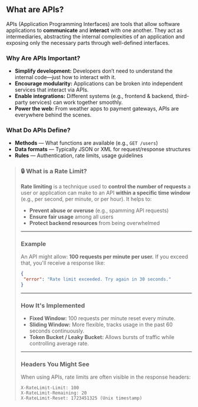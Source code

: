##  What are APIs?

APIs (Application Programming Interfaces) are tools that allow software applications to **communicate** and **interact** with one another. They act as intermediaries, abstracting the internal complexities of an application and exposing only the necessary parts through well-defined interfaces.

###  Why Are APIs Important?

- **Simplify development:** Developers don’t need to understand the internal code—just how to interact with it.
- **Encourage modularity:** Applications can be broken into independent services that interact via APIs.
- **Enable integrations:** Different systems (e.g., frontend & backend, third-party services) can work together smoothly.
- **Power the web:** From weather apps to payment gateways, APIs are everywhere behind the scenes.

### What Do APIs Define?

- **Methods** — What functions are available (e.g., `GET /users`)
- **Data formats** — Typically JSON or XML for request/response structures
- **Rules** — Authentication, rate limits, usage guidelines



> ### 🔒 What is a Rate Limit?
> **Rate limiting** is a technique used to **control the number of requests** a user or application can make to an API **within a specific time window** (e.g., per second, per minute, or per hour).
>It helps to:
>*  **Prevent abuse or overuse** (e.g., spamming API requests)
>*  **Ensure fair usage** among all users
>*  **Protect backend resources** from being overwhelmed
>
>---
>
>###  Example
> An API might allow:
> **100 requests per minute per user.**
> If you exceed that, you'll receive a response like:
>
>```json
>{
>  "error": "Rate limit exceeded. Try again in 30 seconds."
>}
>```
>---
>
>###  How It's Implemented
>
>* **Fixed Window:** 100 requests per minute reset every minute.
>* **Sliding Window:** More flexible, tracks usage in the past 60 seconds continuously.
>* **Token Bucket / Leaky Bucket:** Allows bursts of traffic while controlling average rate.
>---
>### Headers You Might See
> When using APIs, rate limits are often visible in the response headers:
>
>```
>X-RateLimit-Limit: 100  
>X-RateLimit-Remaining: 20  
>X-RateLimit-Reset: 1723451325 (Unix timestamp)
>```


